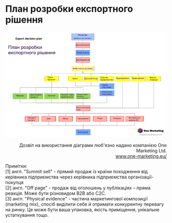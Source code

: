 # План розробки експортного рішення

<p align="center"> <img class="image" src="0.png"/></p>

<p align="right">Дозвіл на використання діаграми люб'язно надано компанією One Marketing Ltd. <br><a href="https://www.one-marketing.eu/">www.one-marketing.eu/</a></p>

Примітки:<br>
[1] англ. "Summit sell" - прямий продаж із країни походження від керівника підприємства через керівника підприємства організації-покупця<br>
[2] англ. "Off page" - продаж від оголошень у публікаціях – пряма реакція. Може бути різновидом B2B або C2C.<br>
[3] англ. "Physical evidence" - частина маркетингової композиції (marketing mix), спосіб виділити себе й отримати конкурентну перевагу на ринку. Це може бути ваша упаковка, якість приміщення, унікальне устаткування тощо. 